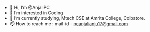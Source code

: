 - 👋 Hi, I’m @AnjaliPC
- 👀 I’m interested in Coding
- 🌱 I’m currently studying, Mtech CSE at Amrita College, Coibatore.
- 📫 How to reach me : mail-id - pcanjalianju17@gmail.com

<!---
AnjaliPC/AnjaliPC is a ✨ special ✨ repository because its `README.md` (this file) appears on your GitHub profile.
You can click the Preview link to take a look at your changes.
--->
